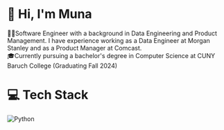 # 👋 Hi, I'm Muna
👩‍💻Software Engineer with a background in Data Engineering and Product Management. I have experience working as a Data Engineer at Morgan Stanley and as a Product Manager at Comcast. </br>
🎓Currently pursuing a bachelor's degree in Computer Science at CUNY Baruch College (Graduating Fall 2024) </br>

# 💻 Tech Stack  

![Python](https://img.shields.io/badge/python-3670A0?style=for-the-badge&logo=python&logoColor=ffdd54)
